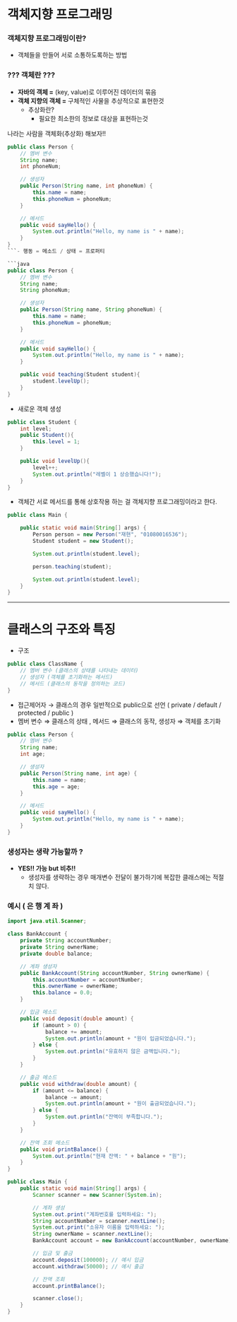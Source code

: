 # 객체지향 프로그래밍

### 객체지향 프로그래밍이란?

- 객체들을 만들어 서로 소통하도록하는 방법

### ??? 객체란 ???

- **자바의 객체 =**  (key, value)로 이루어진 데이터의 묶음
- **객체 지향의 객체 =** 구체적인 사물을 추상적으로 표현한것
    - 추상화란?
        - 필요한 최소한의 정보로 대상을 표현하는것

나라는 사람을 객체화(추상화) 해보자!!

```java
public class Person {
    // 멤버 변수
    String name;
    int phoneNum;

    // 생성자
    public Person(String name, int phoneNum) {
        this.name = name;
        this.phoneNum = phoneNum;
    }

    // 메서드
    public void sayHello() {
        System.out.println("Hello, my name is " + name);
    }
}
```- 행동 = 메소드 / 상태 = 프로퍼티

```java
public class Person {
    // 멤버 변수
    String name;
    String phoneNum;

    // 생성자
    public Person(String name, String phoneNum) {
        this.name = name;
        this.phoneNum = phoneNum;
    }

    // 메서드
    public void sayHello() {
        System.out.println("Hello, my name is " + name);
    }

    public void teaching(Student student){
        student.levelUp();
    }
}
```

- 새로운 객체 생성

```java
public class Student {
    int level;
    public Student(){
        this.level = 1;
    }

    public void levelUp(){
        level++;
        System.out.println("레벨이 1 상승했습니다!");
    }
}
```

- 객체간 서로 메서드를 통해 상호작용 하는 걸 객체지향 프로그래밍이라고 한다.

```java
public class Main {

    public static void main(String[] args) {
        Person person = new Person("재현", "01080016536");
        Student student = new Student();

        System.out.println(student.level);

        person.teaching(student);

        System.out.println(student.level);
    }
}
```

---
# 클래스의 구조와 특징

- 구조

```java
public class ClassName {
    // 멤버 변수 (클래스의 상태를 나타내는 데이터)
    // 생성자 (객체를 초기화하는 메서드)
    // 메서드 (클래스의 동작을 정의하는 코드)
}
```

- 접근제어자 → 클래스의 경우 일반적으로 public으로 선언 ( private / default / protected / public )
- 멤버 변수 ⇒ 클래스의 상태 , 메서드 ⇒ 클래스의 동작, 생성자 ⇒ 객체를 초기화

```java
public class Person {
    // 멤버 변수
    String name;
    int age;

    // 생성자
    public Person(String name, int age) {
        this.name = name;
        this.age = age;
    }

    // 메서드
    public void sayHello() {
        System.out.println("Hello, my name is " + name);
    }
}
```

### 생성자는 생략 가능할까 ?

- **YES!! 가능 but 비추!!**
    - 생성자를 생략하는 경우 매개변수 전달이 불가하기에 복잡한 클래스에는 적절치 않다.

### 예시  ( 은 행 계 좌 )

```java
import java.util.Scanner;

class BankAccount {
    private String accountNumber;
    private String ownerName;
    private double balance;

    // 계좌 생성자
    public BankAccount(String accountNumber, String ownerName) {
        this.accountNumber = accountNumber;
        this.ownerName = ownerName;
        this.balance = 0.0;
    }

    // 입금 메소드
    public void deposit(double amount) {
        if (amount > 0) {
            balance += amount;
            System.out.println(amount + "원이 입금되었습니다.");
        } else {
            System.out.println("유효하지 않은 금액입니다.");
        }
    }

    // 출금 메소드
    public void withdraw(double amount) {
        if (amount <= balance) {
            balance -= amount;
            System.out.println(amount + "원이 출금되었습니다.");
        } else {
            System.out.println("잔액이 부족합니다.");
        }
    }

    // 잔액 조회 메소드
    public void printBalance() {
        System.out.println("현재 잔액: " + balance + "원");
    }
}

public class Main {
    public static void main(String[] args) {
        Scanner scanner = new Scanner(System.in);

        // 계좌 생성
        System.out.print("계좌번호를 입력하세요: ");
        String accountNumber = scanner.nextLine();
        System.out.print("소유자 이름을 입력하세요: ");
        String ownerName = scanner.nextLine();
        BankAccount account = new BankAccount(accountNumber, ownerName);

        // 입금 및 출금
        account.deposit(100000); // 예시 입금
        account.withdraw(50000); // 예시 출금

        // 잔액 조회
        account.printBalance();

        scanner.close();
    }
}
```